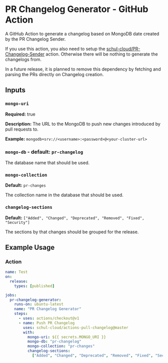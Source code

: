 # PR Changelog Generator - GitHub Action

A GitHub Action to generate a changelog based on MongoDB date created by the PR Changelog Sender.

If you use this action, you also need to setup the [schul-cloud/PR-Changelog-Sender](https://github.com/schul-cloud/PR-Changelog-Sender) action. Otherwise there will be nothing to generate the changelogs from.

In a future release, it is planned to remove this dependency by fetching and parsing the PRs directly on Changelog creation.

## Inputs

### `mongo-uri`

**Required:** true

**Description:** The URL to the MongoDB to push new changes introduced by pull requests to.

**Example:** `mongodb+srv://<username>:<password>@<your-cluster-url>`

### `mongo-db` - default: `pr-changelog`

The database name that should be used.

### `mongo-collection`

**Default:** `pr-changes`

The collection name in the database that should be used.

### `changelog-sections`

**Default:** `["Added", "Changed", "Deprecated", "Removed", "Fixed", "Security"]`

The sections by that changes should be grouped for the release.

## Example Usage

### Action

```yaml
name: Test
on:
  release:
    types: [published]

jobs:
  pr-changelog-generator:
    runs-on: ubuntu-latest
    name: "PR Changelog Generator"
    steps:
      - uses: actions/checkout@v1
      - name: Push PR Changelog
        uses: schul-cloud/actions-pull-changelog@master
        with:
          mongo-uri: ${{ secrets.MONGO_URI }}
          mongo-db: "pr-changelog"
          mongo-collection: "pr-changes"
          changelog-sections:
            ["Added", "Changed", "Deprecated", "Removed", "Fixed", "Security"]
```

